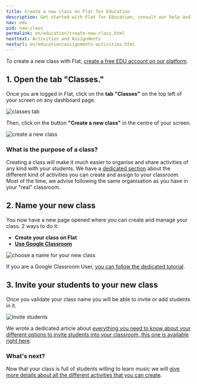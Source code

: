```yaml
---
title: Create a new class on Flat for Education
description: Get started with Flat for Education, consult our help and info regarding our education product usage.
nav: edu
pid: new-class
permalink: en/education/create-new-class.html
nexttext: Activities and Assignments
nexturl: en/education/assignments-activities.html
---
```


To create a new class with Flat, [create a free EDU account on our platform](https://flat.io/edu).

## 1. Open the tab "Classes."

Once you are logged in Flat, click on the **tab "Classes"** on the top left of your screen on any dashboard page.

![classes tab](/help/assets/img/createaclass/classestab.PNG)

Then, click on the button **"Create a new class"** in the centre of your screen.

![create a new class](/help/assets/img/createaclass/createanewclass.PNG)

### What is the purpose of a class?

Creating a class will make it much easier to organise and share activities of any kind with your students.
We have a [dedicated section]() about the different kind of activities you can create and assign to your classroom.
Most of the time, we advise following the same organisation as you have in your "real" classroom.

## 2. Name your new class
You now have a new page opened where you can create and manage your class. 2 ways to do it:
  * **Create your class on Flat**
  * **[Use Google Classroom](/help/en/education/google-classroom/setup-course.html)**

![choose a name for your new class](/help/assets/img/createaclass/chooseanameforyournewclass.PNG)

If you are a Google Classroom User, [you can follow the dedicated tutorial](/help/en/education/google-classroom/setup-course.html).

## 3. Invite your students to your new class

Once you validate your class name you will be able to invite or add students in it.

![Invite students](/help/assets/img/createaclass/addstudents.png)

We wrote a dedicated article about [everything you need to know about your different options to invite students into your classroom, this one is available right here](/help/en/education/invite-students.html).

### What's next?

Now that your class is full of students willing to learn music we will [give more details about all the different activities that you can create](/help/en/education/assignments-activities.html).
